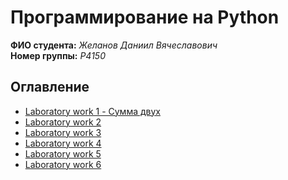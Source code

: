 # Программирование на Python

**ФИО студента:** *Желанов Даниил Вячеславович*  
**Номер группы:** *P4150*  
## Оглавление
- [Laboratory work 1 - Сумма двух](https://github.com/VremeniNet/itmo_python/tree/main/Laboratory%20work%201)
- [Laboratory work 2](https://github.com/VremeniNet/itmo_python/tree/main/Laboratory%20work%202)
- [Laboratory work 3](https://github.com/VremeniNet/itmo_python/tree/main/Laboratory%20work%203)
- [Laboratory work 4](https://github.com/VremeniNet/itmo_python/tree/main/Laboratory%20work%204)
- [Laboratory work 5](https://github.com/VremeniNet/itmo_python/tree/main/Laboratory%20work%205)
- [Laboratory work 6](https://github.com/VremeniNet/itmo_python/tree/main/Laboratory%20work%206)
